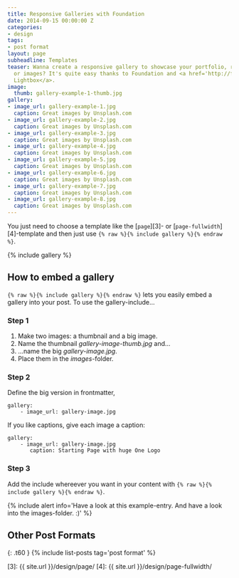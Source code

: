 ```yaml
---
title: Responsive Galleries with Foundation
date: 2014-09-15 00:00:00 Z
categories:
- design
tags:
- post format
layout: page
subheadline: Templates
teaser: Wanna create a responsive gallery to showcase your portfolio, recent photos
  or images? It's quite easy thanks to Foundation and <a href='http://foundation.zurb.com/docs/components/clearing.html'>Clearing
  Lightbox</a>.
image:
  thumb: gallery-example-1-thumb.jpg
gallery:
- image_url: gallery-example-1.jpg
  caption: Great images by Unsplash.com
- image_url: gallery-example-2.jpg
  caption: Great images by Unsplash.com
- image_url: gallery-example-3.jpg
  caption: Great images by Unsplash.com
- image_url: gallery-example-4.jpg
  caption: Great images by Unsplash.com
- image_url: gallery-example-5.jpg
  caption: Great images by Unsplash.com
- image_url: gallery-example-6.jpg
  caption: Great images by Unsplash.com
- image_url: gallery-example-7.jpg
  caption: Great images by Unsplash.com
- image_url: gallery-example-8.jpg
  caption: Great images by Unsplash.com
---
```


You just need to choose a template like the [`page`][3]- or [`page-fullwidth`][4]-template and then just use `{% raw %}{% include gallery %}{% endraw %}`.
<!--more-->

{% include gallery %}


## How to embed a gallery

`{% raw %}{% include gallery %}{% endraw %}` lets you easily embed a gallery into your post. To use the gallery-include...


### Step 1

1. Make two images: a thumbnail and a big image.
2. Name the thumbnail *gallery-image-thumb.jpg* and...
3. ...name the big *gallery-image.jpg*.
4. Place them in the *images*-folder.


### Step 2

Define the big version in frontmatter,  

~~~
gallery:
    - image_url: gallery-image.jpg
~~~

If you like captions, give each image a caption:

~~~
gallery:
    - image_url: gallery-image.jpg
       caption: Starting Page with huge One Logo
~~~

### Step 3

Add the include whereever you want in your content with `{% raw %}{% include gallery %}{% endraw %}`.

{% include alert info='Have a look at this example-entry. And have a look into the images-folder. :)' %}











## Other Post Formats
{: .t60 }
{% include list-posts tag='post format' %}



 [1]: http://foundation.zurb.com/docs/components/clearing.html
 [2]: http://foundation.zurb.com/docs/components/block_grid.html
 [3]: {{ site.url }}/design/page/
 [4]: {{ site.url }}/design/page-fullwidth/
